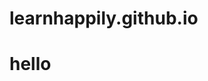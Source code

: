 # learnhappily.github.io
<DOCTYPE html>
<html>
    <head>
    </head>
    <body>
        <h1>hello</h1>
    </body>
    

